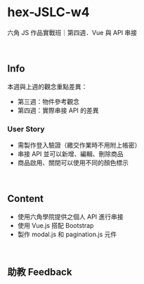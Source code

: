 # hex-JSLC-w4
六角 JS 作品實戰班｜第四週．Vue 與 API 串接

<br>

## Info
本週與上週的觀念重點差異：  
* 第三週：物件參考觀念
* 第四週：實際串接 API 的差異

### User Story
* 需製作登入驗證（繳交作業時不用附上帳密）
* 串接 API 並可以新增、編輯、刪除商品
* 商品啟用、關閉可以使用不同的顏色標示

<br>

## Content 
* 使用六角學院提供之個人 API 進行串接
* 使用 Vue.js 搭配 Bootstrap
* 製作 modal.js 和 pagination.js 元件

<br>

## 助教 Feedback

